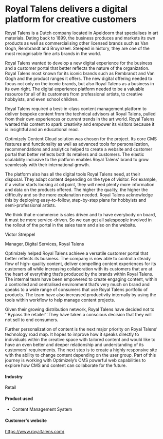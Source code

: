 # Royal Talens delivers a digital platform for creative customers

Royal Talens is a Dutch company located in Apeldoorn that specialises in art
materials. Dating back to 1899, the business produces and markets its own
products as well as commercialising other licensed brands such as Van Gogh,
Rembrandt and Bruynzeel. Steeped in history, they are one of the most
recognisable fine arts brands in the world.

Royal Talens wanted to develop a new digital experience for the business and a
customer portal that better reflects the nature of the organization. Royal
Talens most known for its iconic brands such as Rembrandt and Van Gogh and the
product ranges it offers. The new digital offering needed to focus not only on
the iconic brands, but also Royal Talens as a business in its own right. The
digital experience platform needed to be a valuable resource for all of its
customers from professional artists, to creative hobbyists, and even school
children.

Royal Talens required a best-in-class content management platform to deliver
bespoke content from the technical advisors at Royal Talens, pulled from their
own experiences or current trends in the art world. Royal Talens wanted this
content to spark creativity and empower its visitors because it is insightful
and an educational read.

Optimizely Content Cloud solution was chosen for the project. Its core CMS
features and functionality as well as advanced tools for personalization,
recommendations and analytics helped to create a website and customer portal
that better reflects both its retailers and customers. The elastic scalability
inclusive to the platform enables Royal Talens' brand to grow seamlessly with
their international growth.

The platform also has all the digital tools Royal Talens need, at their
disposal. They adapt content depending on the type of visitor. For example, if a
visitor starts looking at oil paint, they will need plenty more information and
data on the products offered. The higher the quality, the higher the difficulty
and so the more explanation needed. Royal Talens acknowledge this by deploying
easy-to-follow, step-by-step plans for hobbyists and semi-professional artists.

We think that e-commerce is sales driven and to have everybody on board, it must
be more service-driven. So we can get all salespeople involved in the rollout of
the portal in the sales team and also on the website.

Victor Streppel

Manager, Digital Services, Royal Talens

Optimizely helped Royal Talens achieve a versatile customer portal that better
reflects its business. The company is now able to control a steady flow of high-
quality content, deliver compelling content experiences for its customers all
while increasing collaboration with its customers that are at the heart of
everything that’s produced by the brands within Royal Talens. The internal team
have been empowered to create engaging content, within a controlled and
centralised environment that’s very much on brand and speaks to a wide range of
consumers that use Royal Talens portfolio of products. The team have also
increased productivity internally by using the tools within workflow to help
manage content projects.

Given their growing distribution network, Royal Talens have decided not to
''Bypass the retailer''.They have taken a conscious decision that they will not
sell to end consumers.

Further personalization of content is the next major priority on Royal Talens’
technology road map. It hopes to improve how it speaks directly to individuals
within the creative space with tailored content and would like to have an even
better and deeper relationship and understanding of its customers’ requirements.
The next step is to create a highly responsive site with the ability to change
content depending on the user group. Part of this journey is working with
Optimizely’s CMS powerful web capabilities to explore how CMS and content can
collaborate for the future.

#### Industry

Retail

#### Product used

- Content Management System

#### Customer's website

https://www.royaltalens.com/
